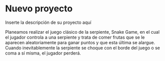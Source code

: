 # Nuevo proyecto
Inserte la descripción de su proyecto aquí

Planeamos realizar el juego clásico de la serpiente, Snake Game, en el cual el jugador controla a una serpiente 
y trata de comer frutas que se le aparecen aleatoriamente para ganar puntos y que esta última se alargue.
Cuando inevitablemente la serpiente se choque con el borde del juego o se coma a sí misma, el jugador perderá.